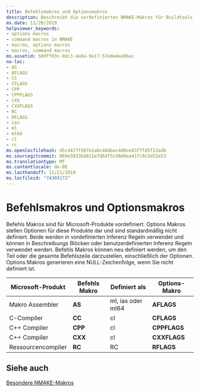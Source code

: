 ```yaml
---
title: Befehlsmakros und Optionsmakros
description: Beschreibt die vordefinierten NMAKE-Makros für Buildtools und deren Optionen.
ms.date: 11/20/2019
helpviewer_keywords:
- options macros
- command macros in NMAKE
- macros, options macros
- macros, command macros
ms.assetid: 50dff03c-0dc3-4a8a-9a17-57e0e4ea9bac
no-loc:
- AS
- AFLAGS
- CC
- CFLAGS
- CPP
- CPPFLAGS
- CXX
- CXXFLAGS
- RC
- RFLAGS
- ias
- ml
- ml64
- cl
- rc
ms.openlocfilehash: d5c4477fd97e2a6c48dbac4d0ce83f7fd5f12ad6
ms.sourcegitcommit: 069e3833bd821e7d64f5c98d0ea41fc0c5d22e53
ms.translationtype: MT
ms.contentlocale: de-DE
ms.lasthandoff: 11/21/2019
ms.locfileid: "74303172"
---
```

# <a name="command-macros-and-options-macros"></a>Befehlsmakros und Optionsmakros

Befehls Makros sind für Microsoft-Produkte vordefiniert. Options Makros stellen Optionen für diese Produkte dar und sind standardmäßig nicht definiert. Beide werden in vordefinierten Inferenz Regeln verwendet und können in Beschreibungs Blöcken oder benutzerdefinierten Inferenz Regeln verwendet werden. Befehls Makros können neu definiert werden, um den Teil oder die gesamte Befehlszeile darzustellen, einschließlich der Optionen. Options Makros generieren eine NULL-Zeichenfolge, wenn Sie nicht definiert ist.

|Microsoft-Produkt|Befehls Makro|Definiert als|Options-Makro|
|-----------------------|-------------------|----------------|-------------------|
|Makro Assembler|**AS**|ml, ias oder ml64|**AFLAGS**|
|C-Compiler|**CC**|cl|**CFLAGS**|
|C++ Compiler|**CPP**|cl|**CPPFLAGS**|
|C++ Compiler|**CXX**|cl|**CXXFLAGS**|
|Ressourcencompiler|**RC**|RC|**RFLAGS**|

## <a name="see-also"></a>Siehe auch

[Besondere NMAKE-Makros](special-nmake-macros.md)
